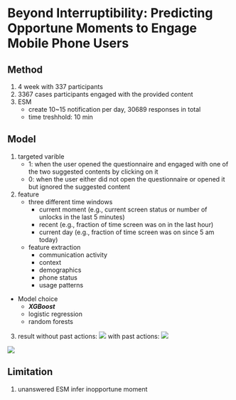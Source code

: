 # Beyond Interruptibility: Predicting Opportune Moments to Engage Mobile Phone Users

## Method
1. 4 week with 337 participants
2. 3367 cases participants engaged with the provided content
3. ESM
    - create 10~15 notification per day, 30689 responses in total
    - time treshhold: 10 min

## Model
1. targeted varible
    - 1: when the user opened the questionnaire and engaged with one of the two suggested contents by clicking on it
    - 0: when the user either did not open the questionnaire or opened it but ignored the suggested content
2. feature
    - three different time windows
        - current moment (e.g., current screen status or number of unlocks in the last 5 minutes)
        - recent (e.g., fraction of time screen was on in the last hour)
        - current day (e.g., fraction of time screen was on since 5 am today)
    - feature extraction
        - communication activity 
        - context
        - demographics
        - phone status
        - usage patterns
- Model choice
    - ***XGBoost***
    - logistic regression
    - random forests

3. result
without past actions: 
![](https://i.imgur.com/H7vx4Uf.png)
with past actions: 
![](https://i.imgur.com/pdoT04e.png)

![](https://i.imgur.com/BYI7c7D.png)


## Limitation
1. unanswered ESM infer inopportune moment